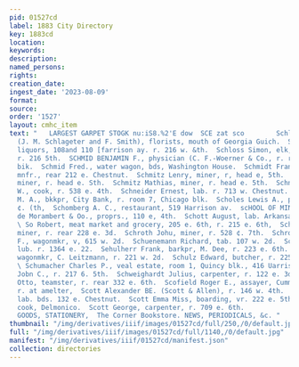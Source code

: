 ```yaml
---
pid: 01527cd
label: 1883 City Directory
key: 1883cd
location: 
keywords: 
description: 
named_persons: 
rights: 
creation_date: 
ingest_date: '2023-08-09'
format: 
source: 
order: '1527'
layout: cmhc_item
text: "   LARGEST GARPET STOGK nu:iS8.%2'E dow  SCE zat sco        Schlageter & Smith
  (J. M. Schlageter and F. Smith), florists, mouth of Georgia Guich.  Schloas Jacob,
  liquors, 108and 110 [farrison ay. r. 216 w. &th.  Schloss Simon, elk, J. Schloss,
  r. 216 5th.  SCHMID BENJAMIN F., physician (C. F.-Woerner & Co., r. room 16, Keystone
  bik.  Schmid Fred., water wagon, bds, Washington House.  Schmidt Frank, soda water
  mnfr., rear 212 e. Chestnut.  Schmitz Lenry, miner, r, head e, 5th.  Schmitz Jacob.
  miner, r. head e. Sth.  Schmitz Mathias, miner, r. head e. 5th.  Schnacky Joseph
  W., cook, r. 538 e. 4th.  Schneider Ernest, lab. r. 713 w. Chestnut.  Schoencich
  M. A., bkkpr, City Bank, r. room 7, Chicago blk.  Scholes Lewis A., plumber, 116§
  ¢. (th,  Schomberg A. C., restaurant, 519 Harrison av.  scHOOL OF MINES ASSAY OFFICE,
  de Morambert & Oo., proprs., 110 e, 4th.  Schott August, lab. Arkansas Valley Smelter.
  \ So Robert, meat market and grocery, 205 e. 6th, r. 215 e. 6th,  Schroff Christ,
  miner, r. rear 228 e. 3d.  Schroth Johu, miner, r. 528 ¢. 7th.  Schroy Benjamin
  F., wagonmkr, v, 615 w. 2d.  Schuenemann Richard, tab. 107 w. 2d.  Schuler Edward,
  lub. r. 1364 e. 22.  Sehulherr Frank, barkpr, M. Dee, r. 223 e. 6th.  Schulz August,
  wagonmkr, C. Leitzmann, r. 221 w. 2d.  Schulz Edward, butcher, r. 225 w. Front.
  \ Schumacher Charles P., veal estate, room 1, Quincy blk., 416 Uarrison av.  Schutte
  Jobn C., r. 217 6. 5th.  Schweighardt Julius, carpenter, r. 122 e. 3d.  Schweizer
  Otto, teamster, r. rear 332 e. 6th.  Scofield Roger E., assayer, Cummings & Finn,
  r. at amelter,  Scott Alexander BE. (Scott & Allen), r. 146 w. 4th.  Seott A. F.,
  lab. bds. 132 e. Chestnut.  Scott Emma Miss, boarding, vr. 222 e. 5th.  Scott Fred.,
  cook, Delmonico.  Scott George, carpenter, r. 709 e. 6th.                            FANCY
  GOODS, STATIONERY,  The Corner Bookstore. NEWS, PERIODICALS, &c. "
thumbnail: "/img/derivatives/iiif/images/01527cd/full/250,/0/default.jpg"
full: "/img/derivatives/iiif/images/01527cd/full/1140,/0/default.jpg"
manifest: "/img/derivatives/iiif/01527cd/manifest.json"
collection: directories
---
```

